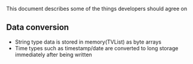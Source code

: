 This document describes some of the things developers should agree on

## Data conversion

- String type data is stored in memory(TVList) as byte arrays
- Time types such as timestamp/date are converted to long storage immediately after being written
